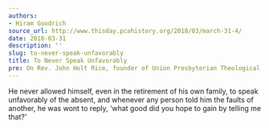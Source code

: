 ```yaml
---
authors:
- Hiram Goodrich
source_url: http://www.thisday.pcahistory.org/2018/03/march-31-4/
date: 2018-03-31
description: ''
slug: to-never-speak-unfavorably
title: To Never Speak Unfavorably
pre: On Rev. John Holt Rice, founder of Union Presbyterian Theological Seminary
---
```

He never allowed himself, even in the retirement of his own family, to speak unfavorably of the absent, and whenever any person told him the faults of another, he was wont to reply, ‘what good did you hope to gain by telling me that?’



